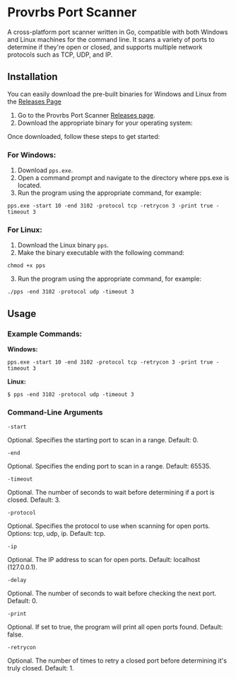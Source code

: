 # Provrbs Port Scanner

A cross-platform port scanner written in Go, compatible with both Windows and Linux machines for the command line. It scans a variety of ports to determine if they're open or closed, and supports multiple network protocols such as TCP, UDP, and IP.

## Installation

You can easily download the pre-built binaries for Windows and Linux from the [Releases Page](https://github.com/provrb/provrbs-port-scanner/releases)

1. Go to the Provrbs Port Scanner [Releases page](https://github.com/provrb/provrbs-port-scanner/releases).
2. Download the appropriate binary for your operating system:

Once downloaded, follow these steps to get started:
### For Windows:

1. Download ```pps.exe```.
2. Open a command prompt and navigate to the directory where pps.exe is located.
3. Run the program using the appropriate command, for example:
```
pps.exe -start 10 -end 3102 -protocol tcp -retrycon 3 -print true -timeout 3
```

### For Linux:

1. Download the Linux binary ```pps```.
2. Make the binary executable with the following command:
```
chmod +x pps
```
3. Run the program using the appropriate command, for example:
```
./pps -end 3102 -protocol udp -timeout 3
```
## Usage
### Example Commands:
**Windows:**
```
pps.exe -start 10 -end 3102 -protocol tcp -retrycon 3 -print true -timeout 3
```
**Linux:**
```
$ pps -end 3102 -protocol udp -timeout 3
```
### Command-Line Arguments
```
-start
```
Optional. Specifies the starting port to scan in a range. Default: 0.
```
-end
```
Optional. Specifies the ending port to scan in a range. Default: 65535.
```
-timeout
```
Optional. The number of seconds to wait before determining if a port is closed. Default: 3.
```
-protocol
```
Optional. Specifies the protocol to use when scanning for open ports. Options: tcp, udp, ip. Default: tcp.
```
-ip
```
Optional. The IP address to scan for open ports. Default: localhost (127.0.0.1).
```
-delay
```
Optional. The number of seconds to wait before checking the next port. Default: 0.
```
-print
```
Optional. If set to true, the program will print all open ports found. Default: false.
```
-retrycon
```
Optional. The number of times to retry a closed port before determining it's truly closed. Default: 1.